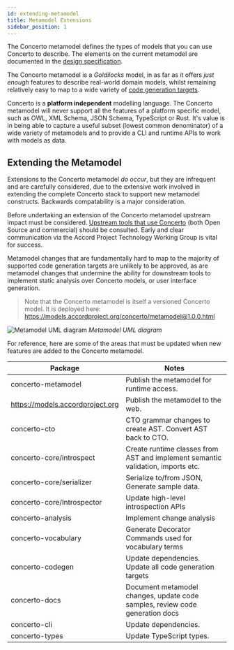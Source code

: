 ```yaml
---
id: extending-metamodel
title: Metamodel Extensions
sidebar_position: 1
---
```


The Concerto metamodel defines the types of models that you can use Concerto to describe. The elements on the current metamodel are documented in the [design specification](../category/specification).

The Concerto metamodel is a _Goldilocks_ model, in as far as it offers _just enough_ features to describe real-world domain models, whilst remaining relatively easy to map to a wide variety of [code generation targets](../category/code-generation). 

Concerto is a **platform independent** modelling language. The Concerto metamodel will never support all the features of a platform specific model, such as OWL, XML Schema, JSON Schema, TypeScript or Rust. It's value is in being able to capture a useful subset (lowest common denominator) of a wide variety of metamodels and to provide a CLI and runtime APIs to work with models as data.

## Extending the Metamodel

Extensions to the Concerto metamodel _do occur_, but they are infrequent and are carefully considered, due to the extensive work involved in extending the complete Concerto stack to support new metamodel constructs. Backwards compatability is a major consideration.

Before undertaking an extension of the Concerto metamodel upstream impact must be considered. [Upstream tools that use Concerto](../tools/other-tools) (both Open Source and commercial) should be consulted. Early and clear communication via the Accord Project Technology Working Group is vital for success.

Metamodel changes that are fundamentally hard to map to the majority of supported code generation targets are unlikely to be approved, as are metamodel changes that undermine the ability for downstream tools to implement static analysis over Concerto models, or user interface generation.

> Note that the Concerto metamodel is itself a versioned Concerto model. It is deployed here: https://models.accordproject.org/concerto/metamodel@1.0.0.html

![Metamodel UML diagram](/img/metamodel.svg)
_Metamodel UML diagram_

For reference, here are some of the areas that must be updated when new features are added to the Concerto metamodel.

| Package   | Notes   |
|-----------|---------|
| concerto-metamodel | Publish the metamodel for runtime access. |
| https://models.accordproject.org | Publish the metamodel to the web. |
| concerto-cto | CTO grammar changes to create AST. Convert AST back to CTO. |
| concerto-core/introspect | Create runtime classes from AST and implement semantic validation, imports etc. |
| concerto-core/serializer | Serialize to/from JSON, Generate sample data. |
| concerto-core/Introspector | Update high-level introspection APIs |
| concerto-analysis | Implement change analysis |
| concerto-vocabulary | Generate Decorator Commands used for vocabulary terms |
| concerto-codegen | Update dependencies. Update all code generation targets |
| concerto-docs | Document metamodel changes, update code samples, review code generation docs |
| concerto-cli | Update dependencies. |
| concerto-types | Update TypeScript types. |
